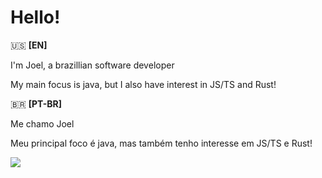 # Hello!

🇺🇸 **[EN]**  

I'm Joel, a brazillian software developer

My main focus is java, but I also have interest in JS/TS and Rust! 

🇧🇷 **[PT-BR]** 

Me chamo Joel

Meu principal foco é java, mas também tenho interesse em JS/TS e Rust!

[![](https://img.shields.io/badge/Joel_Francisco-blue?style=flat-square&labelColor=blue&logo=linkedin)](https://www.linkedin.com/in/joel-francisco-1430b61a8/)

